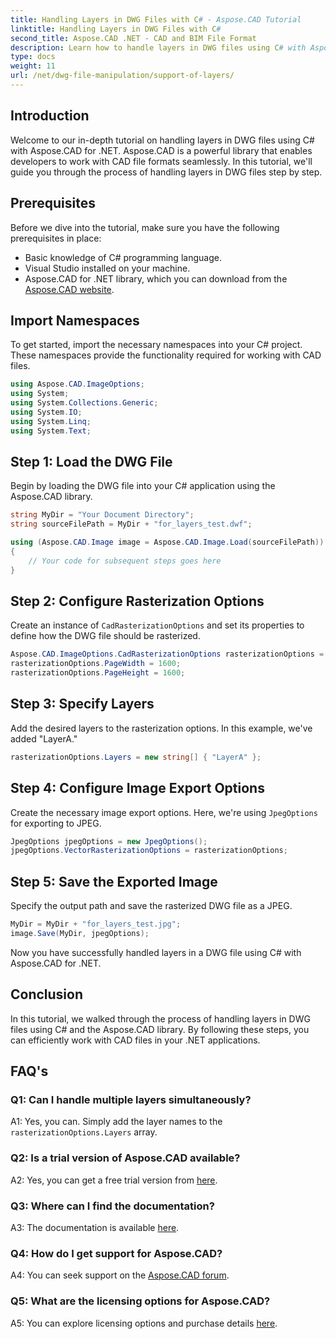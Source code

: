 ```yaml
---
title: Handling Layers in DWG Files with C# - Aspose.CAD Tutorial
linktitle: Handling Layers in DWG Files with C#
second_title: Aspose.CAD .NET - CAD and BIM File Format
description: Learn how to handle layers in DWG files using C# with Aspose.CAD for .NET. Step-by-step guide for efficient CAD file manipulation.
type: docs
weight: 11
url: /net/dwg-file-manipulation/support-of-layers/
---
```

## Introduction

Welcome to our in-depth tutorial on handling layers in DWG files using C# with Aspose.CAD for .NET. Aspose.CAD is a powerful library that enables developers to work with CAD file formats seamlessly. In this tutorial, we'll guide you through the process of handling layers in DWG files step by step.

## Prerequisites

Before we dive into the tutorial, make sure you have the following prerequisites in place:

- Basic knowledge of C# programming language.
- Visual Studio installed on your machine.
- Aspose.CAD for .NET library, which you can download from the [Aspose.CAD website](https://releases.aspose.com/cad/net/).

## Import Namespaces

To get started, import the necessary namespaces into your C# project. These namespaces provide the functionality required for working with CAD files.

```csharp
using Aspose.CAD.ImageOptions;
using System;
using System.Collections.Generic;
using System.IO;
using System.Linq;
using System.Text;
```

## Step 1: Load the DWG File

Begin by loading the DWG file into your C# application using the Aspose.CAD library.

```csharp
string MyDir = "Your Document Directory";
string sourceFilePath = MyDir + "for_layers_test.dwf";

using (Aspose.CAD.Image image = Aspose.CAD.Image.Load(sourceFilePath))
{
    // Your code for subsequent steps goes here
}
```

## Step 2: Configure Rasterization Options

Create an instance of `CadRasterizationOptions` and set its properties to define how the DWG file should be rasterized.

```csharp
Aspose.CAD.ImageOptions.CadRasterizationOptions rasterizationOptions = new Aspose.CAD.ImageOptions.CadRasterizationOptions();
rasterizationOptions.PageWidth = 1600;
rasterizationOptions.PageHeight = 1600;
```

## Step 3: Specify Layers

Add the desired layers to the rasterization options. In this example, we've added "LayerA."

```csharp
rasterizationOptions.Layers = new string[] { "LayerA" };
```

## Step 4: Configure Image Export Options

Create the necessary image export options. Here, we're using `JpegOptions` for exporting to JPEG.

```csharp
JpegOptions jpegOptions = new JpegOptions();
jpegOptions.VectorRasterizationOptions = rasterizationOptions;
```

## Step 5: Save the Exported Image

Specify the output path and save the rasterized DWG file as a JPEG.

```csharp
MyDir = MyDir + "for_layers_test.jpg";
image.Save(MyDir, jpegOptions);
```

Now you have successfully handled layers in a DWG file using C# with Aspose.CAD for .NET.

## Conclusion

In this tutorial, we walked through the process of handling layers in DWG files using C# and the Aspose.CAD library. By following these steps, you can efficiently work with CAD files in your .NET applications.

## FAQ's

### Q1: Can I handle multiple layers simultaneously?

A1: Yes, you can. Simply add the layer names to the `rasterizationOptions.Layers` array.

### Q2: Is a trial version of Aspose.CAD available?

A2: Yes, you can get a free trial version from [here](https://releases.aspose.com/).

### Q3: Where can I find the documentation?

A3: The documentation is available [here](https://reference.aspose.com/cad/net/).

### Q4: How do I get support for Aspose.CAD?

A4: You can seek support on the [Aspose.CAD forum](https://forum.aspose.com/c/cad/19).

### Q5: What are the licensing options for Aspose.CAD?

A5: You can explore licensing options and purchase details [here](https://purchase.aspose.com/buy).
